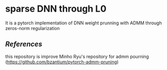 # sparse DNN through L0
It is a pytorch implementation of DNN weight prunning with ADMM through zeros-norm regularization

## _References_
 this repository is improve  Minho Ryu's repository for admm pourning (https://github.com/bzantium/pytorch-admm-pruning)
